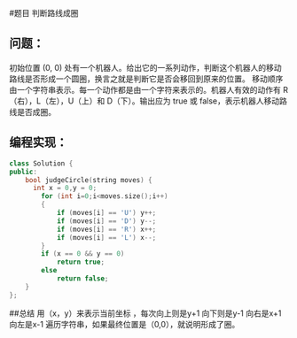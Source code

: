 #题目
判断路线成圈
## 问题：
#### 
初始位置 (0, 0) 处有一个机器人。给出它的一系列动作，判断这个机器人的移动路线是否形成一个圆圈，换言之就是判断它是否会移回到原来的位置。
移动顺序由一个字符串表示。每一个动作都是由一个字符来表示的。机器人有效的动作有 R（右），L（左），U（上）和 D（下）。输出应为 true 或 false，表示机器人移动路线是否成圈。
## 编程实现：
```C++
class Solution {
public:
    bool judgeCircle(string moves) {
      int x = 0,y = 0;
        for (int i=0;i<moves.size();i++)
        {
            if (moves[i] == 'U') y++;
            if (moves[i] == 'D') y--;
            if (moves[i] == 'R') x++;
            if (moves[i] == 'L') x--;
        }
        if (x == 0 && y == 0)
            return true;
        else
            return false;  
    }
};
```
##总结
用（x，y）来表示当前坐标 ，每次向上则是y+1 向下则是y-1 向右是x+1 向左是x-1 
遍历字符串，如果最终位置是（0,0），就说明形成了圈。